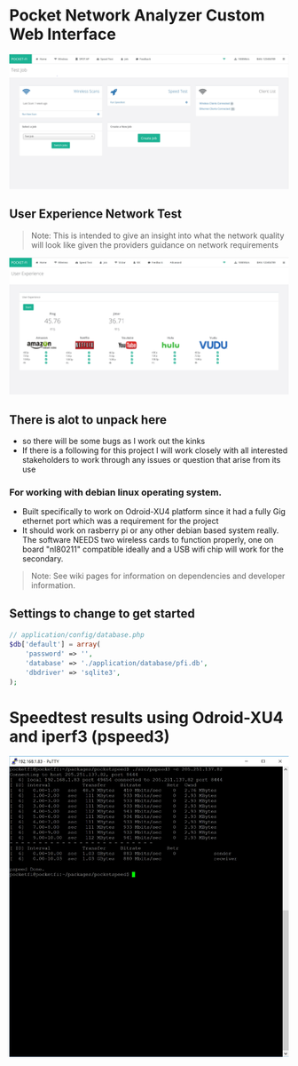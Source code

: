 # Pocket Network Analyzer Custom Web Interface

![Main Webpage](./assets/screenshots/main.JPG?raw=true)


## User Experience Network Test

> Note: This is intended to give an insight into what the network quality will look like given the providers guidance on network requirements

![User Experience](./assets/screenshots/ux.JPG?raw=true)


## There is alot to unpack here

- so there will be some bugs as I work out the kinks
- If there is a following for this project I will work closely with all interested stakeholders to work through any issues or question that arise from its use

### For working with debian linux operating system.

- Built specifically to work on Odroid-XU4 platform since it had a fully Gig ethernet port which was a requirement for the project
- It should work on rasberry pi or any other debian based system really. The software NEEDS two wireless cards to function properly, one on board "nl80211" compatible ideally and a USB wifi chip will work for the secondary.

> Note: See wiki pages for information on dependencies and developer information.

## Settings to change to get started

```php
// application/config/database.php
$db['default'] = array(
    'password' => '',
    'database' => './application/database/pfi.db',
    'dbdriver' => 'sqlite3',
);

```

# Speedtest results using Odroid-XU4 and iperf3 (pspeed3)
![iPerf3](./assets/screenshots/pspeed-results.JPG?raw=true)
